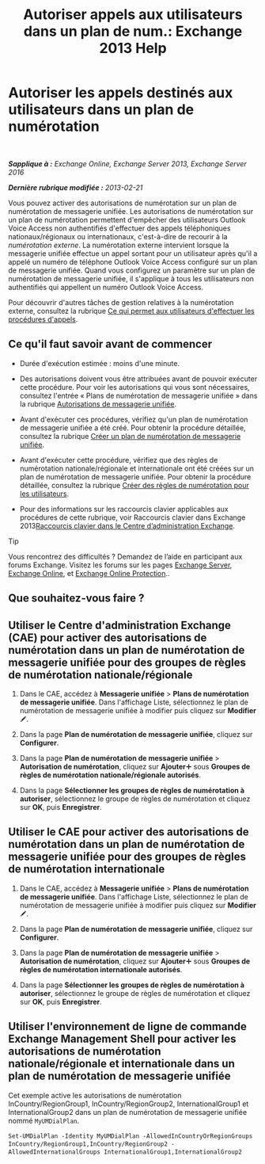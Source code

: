﻿---
title: 'Autoriser appels aux utilisateurs dans un plan de num.: Exchange 2013 Help'
TOCTitle: Autoriser les appels destinés aux utilisateurs dans un plan de numérotation
ms:assetid: 7c7fd0c4-4001-408e-b352-c49bac9f78cc
ms:mtpsurl: https://technet.microsoft.com/fr-fr/library/Bb691175(v=EXCHG.150)
ms:contentKeyID: 51407207
ms.date: 05/23/2018
mtps_version: v=EXCHG.150
ms.translationtype: MT
---

# Autoriser les appels destinés aux utilisateurs dans un plan de numérotation

 

_**Sapplique à :** Exchange Online, Exchange Server 2013, Exchange Server 2016_

_**Dernière rubrique modifiée :** 2013-02-21_

Vous pouvez activer des autorisations de numérotation sur un plan de numérotation de messagerie unifiée. Les autorisations de numérotation sur un plan de numérotation permettent d'empêcher des utilisateurs Outlook Voice Access non authentifiés d'effectuer des appels téléphoniques nationaux/régionaux ou internationaux, c'est-à-dire de recourir à la *numérotation externe*. La numérotation externe intervient lorsque la messagerie unifiée effectue un appel sortant pour un utilisateur après qu'il a appelé un numéro de téléphone Outlook Voice Access configuré sur un plan de messagerie unifiée. Quand vous configurez un paramètre sur un plan de numérotation de messagerie unifiée, il s'applique à tous les utilisateurs non authentifiés qui appellent un numéro Outlook Voice Access.

Pour découvrir d'autres tâches de gestion relatives à la numérotation externe, consultez la rubrique [Ce qui permet aux utilisateurs d'effectuer les procédures d'appels](allowing-users-to-make-calls-procedures-exchange-2013-help.md).

## Ce qu'il faut savoir avant de commencer

  - Durée d'exécution estimée : moins d'une minute.

  - Des autorisations doivent vous être attribuées avant de pouvoir exécuter cette procédure. Pour voir les autorisations qui vous sont nécessaires, consultez l'entrée « Plans de numérotation de messagerie unifiée » dans la rubrique [Autorisations de messagerie unifiée](unified-messaging-permissions-exchange-2013-help.md).

  - Avant d'exécuter ces procédures, vérifiez qu'un plan de numérotation de messagerie unifiée a été créé. Pour obtenir la procédure détaillée, consultez la rubrique [Créer un plan de numérotation de messagerie unifiée](create-a-um-dial-plan-exchange-2013-help.md).

  - Avant d'exécuter cette procédure, vérifiez que des règles de numérotation nationale/régionale et internationale ont été créées sur un plan de numérotation de messagerie unifiée. Pour obtenir la procédure détaillée, consultez la rubrique [Créer des règles de numérotation pour les utilisateurs](create-dialing-rules-for-users-exchange-2013-help.md).

  - Pour des informations sur les raccourcis clavier applicables aux procédures de cette rubrique, voir Raccourcis clavier dans Exchange 2013[Raccourcis clavier dans le Centre d’administration Exchange](keyboard-shortcuts-in-the-exchange-admin-center-exchange-online-protection-help.md).

> [!TIP]
> Vous rencontrez des difficultés ? Demandez de l’aide en participant aux forums Exchange. Visitez les forums sur les pages <a href="https://go.microsoft.com/fwlink/p/?linkid=60612">Exchange Server</a>, <a href="https://go.microsoft.com/fwlink/p/?linkid=267542">Exchange Online</a>, et <a href="https://go.microsoft.com/fwlink/p/?linkid=285351">Exchange Online Protection</a>..


## Que souhaitez-vous faire ?

## Utiliser le Centre d'administration Exchange (CAE) pour activer des autorisations de numérotation dans un plan de numérotation de messagerie unifiée pour des groupes de règles de numérotation nationale/régionale

1.  Dans le CAE, accédez à **Messagerie unifiée** \> **Plans de numérotation de messagerie unifiée**. Dans l'affichage Liste, sélectionnez le plan de numérotation de messagerie unifiée à modifier puis cliquez sur **Modifier**![Icône Modifier](images/Bb124582.6f53ccb2-1f13-4c02-bea0-30690e6ea71d(EXCHG.150).gif "Icône Modifier").

2.  Dans la page **Plan de numérotation de messagerie unifiée**, cliquez sur **Configurer**.

3.  Dans la page **Plan de numérotation de messagerie unifiée** \> **Autorisation de numérotation**, cliquez sur **Ajouter**![Icône Ajouter](images/JJ218640.c1e75329-d6d7-4073-a27d-498590bbb558(EXCHG.150).gif "Icône Ajouter") sous **Groupes de règles de numérotation nationale/régionale autorisés**.

4.  Dans la page **Sélectionner les groupes de règles de numérotation à autoriser**, sélectionnez le groupe de règles de numérotation et cliquez sur **OK**, puis **Enregistrer**.

## Utiliser le CAE pour activer des autorisations de numérotation dans un plan de numérotation de messagerie unifiée pour des groupes de règles de numérotation internationale

1.  Dans le CAE, accédez à **Messagerie unifiée** \> **Plans de numérotation de messagerie unifiée**. Dans l'affichage Liste, sélectionnez le plan de numérotation de messagerie unifiée à modifier puis cliquez sur **Modifier**![Icône Modifier](images/Bb124582.6f53ccb2-1f13-4c02-bea0-30690e6ea71d(EXCHG.150).gif "Icône Modifier").

2.  Dans la page **Plan de numérotation de messagerie unifiée**, cliquez sur **Configurer**.

3.  Dans la page **Plan de numérotation de messagerie unifiée** \> **Autorisation de numérotation**, cliquez sur **Ajouter**![Icône Ajouter](images/JJ218640.c1e75329-d6d7-4073-a27d-498590bbb558(EXCHG.150).gif "Icône Ajouter") sous **Groupes de règles de numérotation internationale autorisés**.

4.  Dans la page **Sélectionner les groupes de règles de numérotation à autoriser**, sélectionnez le groupe de règles de numérotation et cliquez sur **OK**, puis **Enregistrer**.

## Utiliser l'environnement de ligne de commande Exchange Management Shell pour activer les autorisations de numérotation nationale/régionale et internationale dans un plan de numérotation de messagerie unifiée

Cet exemple active les autorisations de numérotation InCountry/RegionGroup1, InCountry/RegionGroup2, InternationalGroup1 et InternationalGroup2 dans un plan de numérotation de messagerie unifiée nommé `MyUMDialPlan`.

    Set-UMDialPlan -Identity MyUMDialPlan -AllowedInCountryOrRegionGroups InCountry/RegionGroup1,InCountry/RegionGroup2 -AllowedInternationalGroups InternationalGroup1,InternationalGroup2

